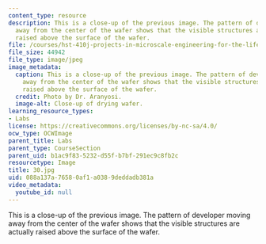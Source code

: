 ```yaml
---
content_type: resource
description: This is a close-up of the previous image. The pattern of developer moving
  away from the center of the wafer shows that the visible structures are actually
  raised above the surface of the wafer.
file: /courses/hst-410j-projects-in-microscale-engineering-for-the-life-sciences-spring-2007/088a137a76580af1a0389deddadb381a_30.jpg
file_size: 44942
file_type: image/jpeg
image_metadata:
  caption: This is a close-up of the previous image. The pattern of developer moving
    away from the center of the wafer shows that the visible structures are actually
    raised above the surface of the wafer.
  credit: Photo by Dr. Aranyosi.
  image-alt: Close-up of drying wafer.
learning_resource_types:
- Labs
license: https://creativecommons.org/licenses/by-nc-sa/4.0/
ocw_type: OCWImage
parent_title: Labs
parent_type: CourseSection
parent_uid: b1ac9f83-5232-d55f-b7bf-291ec9c8fb2c
resourcetype: Image
title: 30.jpg
uid: 088a137a-7658-0af1-a038-9deddadb381a
video_metadata:
  youtube_id: null
---
```

This is a close-up of the previous image. The pattern of developer moving away from the center of the wafer shows that the visible structures are actually raised above the surface of the wafer.